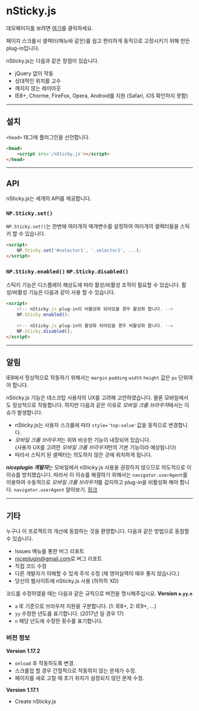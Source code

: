 # nSticky.js

데모페이지를 보려면 [여기](https://niceplugin.github.io/nSticky)를 클릭하세요.

페이지 스크롤시 셀렉터(매뉴바 같은)를 쉽고 편리하게 동적으로 고정시키기 위해 만든 plug-in입니다.

nSticky.js는 다음과 같은 장점이 있습니다.
* jQuery 없이 작동
* 상대적인 위치를 고수
* 깨지지 않는 레이아웃
* IE8+, Chorme, FireFox, Opera, Android를 지원 (Safari, iOS 확인하지 못함)

***

## 설치
`<head>` 태그에 플러그인을 선언합니다.
```html    
<head>
    <script src='/nSticky.js'></script>
</head>
```

***

## API
nSticky.js는 세개의 API를 제공합니다.

### `NP.Sticky.set()`
`NP.Sticky.set()`는 한번에 여러개의 매개변수를 설정하여 여러개의 셀렉터들을 스틱키 할 수 있습니다.
```html
<script>
    NP.Sticky.set('#selector1', '.selector2', ...);
</script>
```

### `NP.Sticky.enabled()` `NP.Sticky.disabled()`
스틱키 기능은 디스플레이 해상도에 따라 활성/비활성 조작이 필요할 수 있습니다.
활성/비활성 기능은 다음과 같이 사용 할 수 있습니다.
```html
<script>
    <!-- nSticky.js plug-in이 비활성화 되어있을 경우 활성화 합니다. -->
    NP.Sticky.enabled();
    
    <!-- nSticky.js plug-in이 활성화 되어있을 경우 비활성화 합니다. -->
    NP.Sticky.disabled();
</script>
```

***

## 알림
IE8에서 정상적으로 작동하기 위해서는 `margin` `padding` `width` `height` 값은 `px` 단위여야 합니다.


nSticky.js 기능은 데스크탑 사용자의 UX를 고려해 고안하였습니다.
물론 모바일에서도 정상적으로 작동합니다.
하지만 다음과 같은 이유로 *모바일 크롬 브라우저*에서는 이슈가 발생합니다.
* nSticky.js는 사용자 스크롤에 따라 `style='top:value'`값을 동적으로 변경합니다.
* *모바일 크롬 브라우저*는 위와 비슷한 기능이 내장되어 있습니다.  
(사용자 UX를 고려한 *모바일 크롬 브라우저*만의 기본 기능이라 예상됩니다)
* 따라서 스틱키 된 셀렉터는 의도하지 않은 곳에 위치하게 됩니다.

***niceplugin 개발자***는 모바일에서 nSticky.js 사용을 권장하지 않으므로 의도적으로 이 이슈를 방치했습니다.
따라서 이 이슈를 해결하기 위해서는 `navigator.userAgent`를 이용하여 수동적으로 *모바일 크롬 브라우저*를 감지하고 plug-in을 비활성화 해야 합니다.
`navigator.userAgent` 알아보기. [링크](https://developer.mozilla.org/en-US/docs/Web/API/NavigatorID/userAgent)

***

## 기타
누구나 이 프로젝트의 개선에 동참하는 것을 환영합니다.
다음과 같은 방법으로 동참할 수 있습니다.
* Issues 매뉴를 통한 버그 리포트
* <niceplugin@gmail.com>로 버그 리포트
* 직접 코드 수정
* 다른 개발자가 이해할 수 있게 주석 수정 (제 영어실력이 매우 좋지 않습니다.)
* 당신의 웹사이트에 nSticky.js 사용 (하하하 XD)


코드를 수정하였을 때는 다음과 같은 규칙으로 버전을 명시해주십시요.
**Version `a`.`yy`.`n`**
* `a` IE 기준으로 브라우저 지원을 구분합니다. (1: IE8+, 2: IE9+, ...)
* `yy` 수정한 년도를 표기합니다. (2017년 일 경우 17)
* `n` 해당 년도에 수정한 횟수를 표기합니다.

### 버전 정보
**Version 1.17.2**
* `onload` 후 작동하도록 변경.
* 스크롤업 할 경우 간헐적으로 작동하지 않는 문제가 수정.
* 페이지를 새로 고칠 때 초기 위치가 설정되지 않던 문제 수정.

**Version 1.17.1**
* Create nSticky.js
